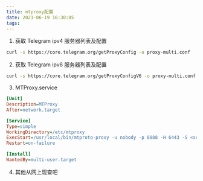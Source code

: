 ```yaml
---
title: mtproxy配置
date: 2021-06-19 16:30:05
tags:
---
```


1. 获取 Telegram ipv4 服务器列表及配置
```sh
curl -s https://core.telegram.org/getProxyConfig -o proxy-multi.conf
```


2. 获取 Telegram ipv6 服务器列表及配置
```sh
curl -s https://core.telegram.org/getProxyConfigV6 -o proxy-multi.conf
```

3. MTProxy.service
```ini
[Unit]
Description=MTProxy
After=network.target

[Service]
Type=simple
WorkingDirectory=/etc/mtproxy
ExecStart=/usr/local/bin/mtproto-proxy -u nobody -p 8888 -H 6443 -S <secret> -P <proxy tag> --aes-pwd proxy-secret proxy-multi.conf -M 1 --address 127.0.0.1
Restart=on-failure

[Install]
WantedBy=multi-user.target

```

4. 其他从网上现查吧